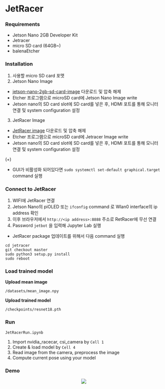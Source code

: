 # JetRacer

### Requirements
* Jetson Nano 2GB Developer Kit
* Jetracer
* micro SD card (64GB~)
* balenaEtcher

### Installation

1. 사용할 micro SD card 포맷
2. Jetson Nano Image
* [jetson-nano-2gb-sd-card-image](https://developer.nvidia.com/jetson-nano-2gb-sd-card-image) 다운로드 및 압축 해제
* Etcher 프로그램으로 microSD card에 Jetson Nano Image write
* Jetson nano의 SD card slot에 SD card를 넣은 후, HDMI 포트를 통해 모니터 연결 및 system configuration 설정
3. JetRacer Image
* [JetRacer image](https://drive.google.com/file/d/1YtnjQ77w1B9REzy1JgLJbVSs2K3ocAEr/view?usp=sharing) 다운로드 및 압축 해제
* Etcher 프로그램으로 microSD card에 Jetracer Image write
* Jetson nano의 SD card slot에 SD card를 넣은 후, HDMI 포트를 통해 모니터 연결 및 system configuration 설정

(+)
* GUI가 비활성화 되어있다면 `sudo systemctl set-default graphical.target` command 실행

### Connect to JetRacer

1. WIFI에 JetRacer 연결
2. Jetson Nano의 piOLED 또는 `ifconfig` command 로 Wlan0 interface의 ip address 확인
3. 이후 브라우저에서 `http://<ip address>:8888` 주소로 RetRacer에 무선 연결
4. Password `jetbot` 을 입력해 Jupyter Lab 실행

* JetRacer package 업데이트를 위해서 다음 command 실행
```
cd jetracer
git checkout master
sudo python3 setup.py install
sudo reboot
```

### Load trained model

**Upload mean image** 

`/datasets/mean_image.npy`

**Upload trained model** 

`/checkpoints/resnet18.pth`

### Run

`JetRacerRun.ipynb`

1. Import nvidia_racecar, csi_camera by `Cell 1`
2. Create & load model by `Cell 4`
3. Read image from the camera, preprocess the image
4. Compute current pose using your model

### Demo

<p align="center"><img src="https://github.com/e-LENS/JetRacer/assets/79262676/e540748a-779b-4d91-bfcd-c940c4d1ff3c"></p>


